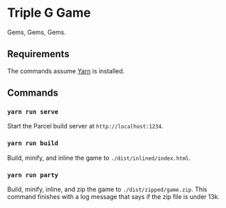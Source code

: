 # Triple G Game

Gems, Gems, Gems.

## Requirements

The commands assume [Yarn](https://yarnpkg.com/en/docs/install) is installed.

## Commands

### `yarn run serve`

Start the Parcel build server at `http://localhost:1234`.

### `yarn run build`

Build, minify, and inline the game to `./dist/inlined/index.html`.

### `yarn run party`

Build, minify, inline, and zip the game to `./dist/zipped/game.zip`. This command finishes with a log message that says if the zip file is under 13k.